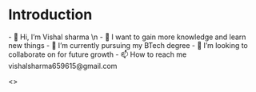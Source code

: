 <h1> Introduction </h1>
- 👋 Hi, I’m Vishal sharma \n
- 👀 I want to gain more knowledge and learn new things
- 🌱 I’m currently pursuing my BTech degree
- 💞️ I’m looking to collaborate on for future growth
- 📫 How to reach me vishalsharma659615@gmail.com

<>
<!---
Vishal24102002/Vishal24102002 is a ✨ special ✨ repository because its `README.md` (this file) appears on your GitHub profile.
You can click the Preview link to take a look at your changes.
--->

